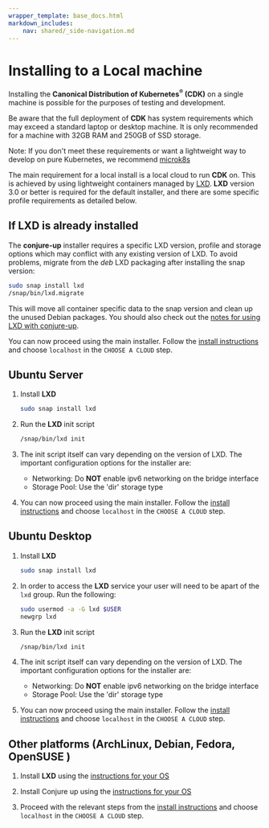 ```yaml
---
wrapper_template: base_docs.html
markdown_includes:
    nav: shared/_side-navigation.md
---
```


# Installing to a Local machine

Installing the **Canonical Distribution of Kubernetes<sup>&reg;</sup> (CDK)**
on a single  machine is possible for the purposes of testing and development.

Be aware that the full deployment of **CDK** has system requirements which may
exceed a standard laptop or desktop machine. It is only recommended for a
machine with 32GB RAM and 250GB of SSD storage.

<div class="p-notification--positive"><p class="p-notification__response">
<span class="p-notification__status">Note:</span>
If you don't meet these requirements or want a lightweight way to develop on
pure Kubernetes, we recommend  <a href="https://microk8s.io/">microk8s</a>
</p></div>

The main requirement for a local install is a local cloud to run **CDK** on. This is achieved by using lightweight containers managed by [LXD][lxd-home]. **LXD**  version 3.0 or better is required for the default installer, and there are some specific profile requirements as detailed below.


## If **LXD** is already installed

The **conjure-up** installer requires a specific LXD version, profile and storage options which may conflict with any existing version of LXD.
To avoid problems, migrate from the _deb_ LXD packaging after installing the snap version:

```bash
sudo snap install lxd
/snap/bin/lxd.migrate
```

This will move all container specific data to the snap version and clean up the unused Debian packages. You should also check out the [notes for using LXD with conjure-up][conjure-lxd].


You can now proceed using the main installer. Follow the [install instructions][quickstart] and choose `localhost`  in the `CHOOSE A CLOUD` step.

## Ubuntu Server

 1. Install **LXD**
     ```bash
     sudo snap install lxd
     ```
 1. Run the **LXD** init script
      ```bash
      /snap/bin/lxd init
      ```
 1. The init script itself can vary depending on the version of LXD. The important configuration options for the installer are:
    - Networking: Do **NOT** enable ipv6 networking on the bridge interface
    - Storage Pool: Use the 'dir' storage type

  1. You can now proceed using the main installer. Follow the [install instructions][quickstart] and choose `localhost`  in the `CHOOSE A CLOUD` step.

## Ubuntu Desktop

1. Install **LXD**
    ```bash
    sudo snap install lxd
    ```

1. In order to access the **LXD** service your user will need to be apart of the `lxd` group. Run the following:
    ```bash
    sudo usermod -a -G lxd $USER
    newgrp lxd
    ```

1. Run the **LXD** init script
     ```bash
     /snap/bin/lxd init
     ```

1. The init script itself can vary depending on the version of LXD. The important configuration options for the installer are:
   - Networking: Do **NOT** enable ipv6 networking on the bridge interface
   - Storage Pool: Use the 'dir' storage type

1. You can now proceed using the main installer. Follow the [install instructions][quickstart] and choose `localhost`  in the `CHOOSE A CLOUD` step.

## Other  platforms (ArchLinux, Debian, Fedora, OpenSUSE )

1. Install **LXD** using the [instructions for your OS][lxd-install]

1. Install Conjure up using the [instructions for your OS][conjure-up-install]

1. Proceed with the relevant steps from the [install instructions][quickstart] and choose `localhost`  in the `CHOOSE A CLOUD` step.

<!-- LINKS -->

[lxd-home]: https://linuxcontainers.org/
[lxd-install]: https://linuxcontainers.org/lxd/getting-started-cli/
[conjure-up-install]: https://docs.conjure-up.io/devel/en/user-manual#installing-conjure-up
[conjure-lxd]: https://docs.conjure-up.io/stable/en/user-manual#users-of-lxd
[quickstart]: /kubernetes/docs/quickstart
